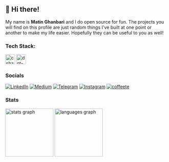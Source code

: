 ## 👋 Hi there!

My name is **Matin Ghanbari** and I do open source for fun.
The projects you will find on this profile are just random things I've built at one point or another to make my life easier.
Hopefully they can be useful to you as well!

### Tech Stack:
  <img src="https://cdn.jsdelivr.net/gh/devicons/devicon/icons/csharp/csharp-plain.svg" height="30" alt="csharp logo"/>  <img src="https://cdn.simpleicons.org/dotnet/512BD4" height="30" alt="dot-net logo"  />
  
### Socials

[![LinkedIn](https://img.shields.io/static/v1?message=LinkedIn&logo=linkedin&label=&color=0077B5&logoColor=white&labelColor=&style=for-the-badge)](https://linkedin.com/in/matinghanbari/)
[![Medium](https://img.shields.io/static/v1?message=Medium&logo=Medium&label=&color=22202E&logoColor=white&labelColor=&style=for-the-badge)](https://medium.com/@MatinGhanbari)
[![Telegram](https://img.shields.io/static/v1?message=Telegram&logo=Telegram&label=&color=2CA5E0&logoColor=white&labelColor=&style=for-the-badge)](https://t.me/ghanbari_matin)
[![Instagram](https://img.shields.io/static/v1?message=Instagram&logo=Instagram&label=&color=E4405F&logoColor=white&labelColor=&style=for-the-badge)](https://instagram.com/ghanbari_matin_)
[![coffeete](https://img.shields.io/static/v1?message=coffeete&logo=ko-fi&label=&color=633200&logoColor=white&labelColor=&style=for-the-badge)](https://coffeete.ir/matinghanbari)

### Stats

<div>
  <a href="https://github.com/MatinGhanbari"><img src="https://github-readme-stats.vercel.app/api?username=MatinGhanbari&hide_title=false&hide_rank=false&show_icons=true&include_all_commits=true&count_private=true&disable_animations=false&theme=default&locale=en&hide_border=false" height="150" alt="stats graph"  /></a>
  <a href="https://github.com/MatinGhanbari"><img src="https://github-readme-stats.vercel.app/api/top-langs?username=MatinGhanbari&locale=en&hide_title=false&layout=compact&card_width=320&langs_count=5&theme=default&hide_border=false" height="150" alt="languages graph"  /></a>
</div>
